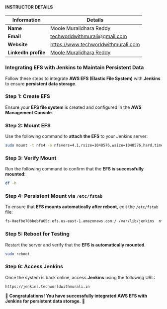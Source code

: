#### INSTRUCTOR DETAILS

|  Information             | Details                                                                      |
|----------------------    |------------------------------------------------------------------------------|
| **Name**                 | Moole Muralidhara Reddy                                                      |
| **Email**                | techworldwithmurali@gmail.com                                                |
| **Website**              | https://www.techworldwithmurali.com               |
| **LinkedIn profile**     | [Moole Muralidhara Reddy](https://www.linkedin.com/in/moole-muralidhara-reddy) |

### **Integrating EFS with Jenkins to Maintain Persistent Data**  

Follow these steps to integrate **AWS EFS (Elastic File System)** with **Jenkins** to ensure **persistent data storage**.

### **Step 1: Create EFS**  
Ensure your **EFS file system** is created and configured in the **AWS Management Console**.

### **Step 2: Mount EFS**  
Use the following command to **attach the EFS** to your Jenkins server:  
```bash
sudo mount -t nfs4 -o nfsvers=4.1,rsize=1048576,wsize=1048576,hard,timeo=600,retrans=2,noresvport fs-0aefbe70bbebfa65c.efs.us-east-1.amazonaws.com:/  /var/lib/jenkins
```

### **Step 3: Verify Mount**  
Run the following command to confirm that the **EFS is successfully mounted**:  
```bash
df -h
```

### **Step 4: Persistent Mount via `/etc/fstab`**  
To ensure that **EFS mounts automatically after reboot**, edit the `/etc/fstab` file:  
```bash
fs-0aefbe70bbebfa65c.efs.us-east-1.amazonaws.com:/ /var/lib/jenkins  nfs4 defaults,nofail,_netdev 0 0
```

### **Step 5: Reboot for Testing**  
Restart the server and verify that the **EFS is automatically mounted**.  
```bash
sudo reboot
```

### **Step 6: Access Jenkins**  
Once the system is back online, access **Jenkins** using the following URL:  
```
https://jenkins.techworldwithmurali.in
```



🎉 **Congratulations! You have successfully integrated AWS EFS with Jenkins for persistent data storage.** 🚀
